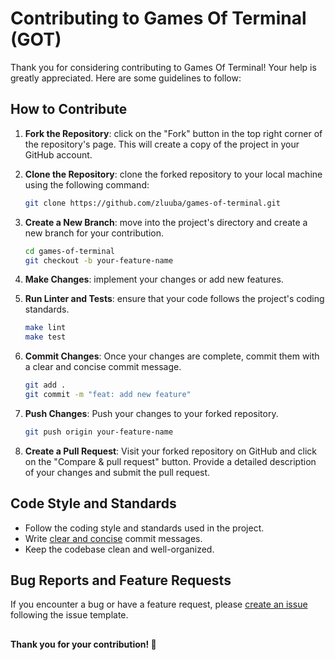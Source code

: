 # Contributing to Games Of Terminal (GOT)

Thank you for considering contributing to Games Of Terminal! Your help is greatly appreciated. Here are some guidelines to follow:

## How to Contribute

1. **Fork the Repository**: click on the "Fork" button in the top right corner of the repository's page. This will create a copy of the project in your GitHub account.

2. **Clone the Repository**: clone the forked repository to your local machine using the following command:
   ```bash
   git clone https://github.com/zluuba/games-of-terminal.git
   ```
3. **Create a New Branch**: move into the project's directory and create a new branch for your contribution.
   ```bash
   cd games-of-terminal
   git checkout -b your-feature-name
   ```
4. **Make Changes**: implement your changes or add new features.
5. **Run Linter and Tests**: ensure that your code follows the project's coding standards.
   ```bash
   make lint
   make test
   ```
6. **Commit Changes**: Once your changes are complete, commit them with a clear and concise commit message.
   ```bash
   git add .
   git commit -m "feat: add new feature"
   ```
7. **Push Changes**: Push your changes to your forked repository.
   ```bash
   git push origin your-feature-name
   ```
8. **Create a Pull Request**: Visit your forked repository on GitHub and click on the "Compare & pull request" button. 
   Provide a detailed description of your changes and submit the pull request.


## Code Style and Standards

- Follow the coding style and standards used in the project.
- Write [clear and concise](https://www.conventionalcommits.org/) commit messages.
- Keep the codebase clean and well-organized.


## Bug Reports and Feature Requests

If you encounter a bug or have a feature request, please [create an issue](https://github.com/zluuba/games-of-terminal/tree/main/docs/issue_reporting_guide.md) 
following the issue template.  


##

**Thank you for your contribution! 🚀**
